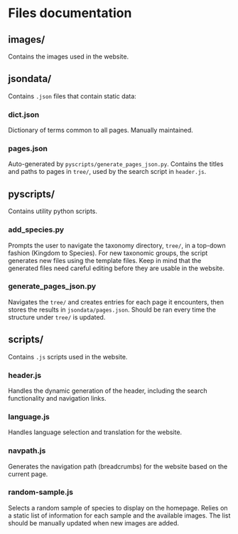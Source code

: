 # Files documentation

## images/
Contains the images used in the website.

## jsondata/
Contains `.json` files that contain static data:
### dict.json
Dictionary of terms common to all pages. Manually maintained.
### pages.json
Auto-generated by `pyscripts/generate_pages_json.py`. Contains the  titles and paths to pages in `tree/`, used by the search script in `header.js`.

## pyscripts/
Contains utility python scripts.
### add_species.py
Prompts the user to navigate the taxonomy directory, `tree/`, in a top-down fashion (Kingdom to Species). For new taxonomic groups, the script generates new files using the template files. Keep in mind that the generated files need careful editing before they are usable in the website.
### generate_pages_json.py
Navigates the `tree/` and creates entries for each page it encounters, then stores the results in `jsondata/pages.json`. Should be ran every time the structure under `tree/` is updated.

## scripts/
Contains `.js` scripts used in the website.
### header.js
Handles the dynamic generation of the header, including the search functionality and navigation links.
### language.js
Handles language selection and translation for the website.
### navpath.js
Generates the navigation path (breadcrumbs) for the website based on the current page.
### random-sample.js
Selects a random sample of species to display on the homepage. Relies on a static list of information for each sample and the available images. The list should be manually updated when new images are added.
